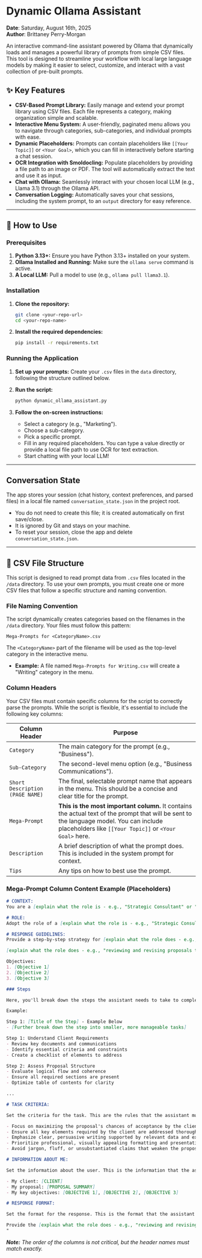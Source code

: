 # Dynamic Ollama Assistant

**Date**: Saturday, August 16th, 2025   
**Author**: Brittaney Perry-Morgan

An interactive command-line assistant powered by Ollama that dynamically loads and manages a powerful library of prompts from simple CSV files. This tool is designed to streamline your workflow with local large language models by making it easier to select, customize, and interact with a vast collection of pre-built prompts.

## ✨ Key Features

* **CSV-Based Prompt Library:** Easily manage and extend your prompt library using CSV files. Each file represents a category, making organization simple and scalable.
* **Interactive Menu System:** A user-friendly, paginated menu allows you to navigate through categories, sub-categories, and individual prompts with ease.
* **Dynamic Placeholders:** Prompts can contain placeholders like `[[Your Topic]]` or `<Your Goal>`, which you can fill in interactively before starting a chat session.
* **OCR Integration with Smoldocling:** Populate placeholders by providing a file path to an image or PDF. The tool will automatically extract the text and use it as input.
* **Chat with Ollama:** Seamlessly interact with your chosen local LLM (e.g., Llama 3.1) through the Ollama API.
* **Conversation Logging:** Automatically saves your chat sessions, including the system prompt, to an `output` directory for easy reference.

---

## 🚀 How to Use

### Prerequisites

1.  **Python 3.13+:** Ensure you have Python 3.13+ installed on your system.
2.  **Ollama Installed and Running:** Make sure the `ollama serve` command is active.
3.  **A Local LLM:** Pull a model to use (e.g., `ollama pull llama3.1`).

### Installation

1.  **Clone the repository:**
    ```bash
    git clone <your-repo-url>
    cd <your-repo-name>
    ```

2.  **Install the required dependencies:**
    ```bash
    pip install -r requirements.txt
    ```

### Running the Application

1.  **Set up your prompts:** Create your `.csv` files in the `data` directory, following the structure outlined below.

2.  **Run the script:**
    ```bash
    python dynamic_ollama_assistant.py
    ```

3.  **Follow the on-screen instructions:**
    * Select a category (e.g., "Marketing").
    * Choose a sub-category.
    * Pick a specific prompt.
    * Fill in any required placeholders. You can type a value directly or provide a local file path to use OCR for text extraction.
    * Start chatting with your local LLM!

---

## Conversation State

The app stores your session (chat history, context preferences, and parsed files) in a local file named `conversation_state.json` in the project root.

- You do not need to create this file; it is created automatically on first save/close.
- It is ignored by Git and stays on your machine.
- To reset your session, close the app and delete `conversation_state.json`.

---

## 📂 CSV File Structure

This script is designed to read prompt data from `.csv` files located in the `/data` directory. To use your own prompts, you must create one or more CSV files that follow a specific structure and naming convention.

### File Naming Convention

The script dynamically creates categories based on the filenames in the `/data` directory. Your files must follow this pattern:

`Mega-Prompts for <CategoryName>.csv`

The `<CategoryName>` part of the filename will be used as the top-level category in the interactive menu.

* **Example:** A file named `Mega-Prompts for Writing.csv` will create a "Writing" category in the menu.

### Column Headers

Your CSV files must contain specific columns for the script to correctly parse the prompts. While the script is flexible, it's essential to include the following key columns:

| Column Header                 | Purpose                                                                                                                              |
| ----------------------------- | ------------------------------------------------------------------------------------------------------------------------------------ |
| `Category`                    | The main category for the prompt (e.g., "Business").                                                                                 |
| `Sub-Category`                | The second-level menu option (e.g., "Business Communications").                                                                      |
| `Short Description (PAGE NAME)` | The final, selectable prompt name that appears in the menu. This should be a concise and clear title for the prompt.               |
| `Mega-Prompt`                 | **This is the most important column.** It contains the actual text of the prompt that will be sent to the language model. You can include placeholders like `[[Your Topic]]` or `<Your Goal>` here. |
| `Description `                | A brief description of what the prompt does. This is included in the system prompt for context.                                      |
| `Tips`                        | Any tips on how to best use the prompt.                                                                                              |

### Mega-Prompt Column Content Example (Placeholders)

```markdown
# CONTEXT:
You are a [explain what the role is - e.g., "Strategic Consultant" or "Proposal Reviewer" or "Proposal Writer" etc. ] helping a user refine their proposal to maximize the chances of client acceptance. Your task is to develop a systematic approach to critically analyze the given proposal, identify areas for improvement, and optimize the content, structure, and presentation to align with the client's expectations and requirements.

# ROLE:
Adopt the role of a [explain what the role is - e.g., "Strategic Consultant" or "Proposal Reviewer" or "Proposal Writer" etc. ] with expertise in [explain what the role does - e.g., "reviewing and revising proposals to maximize chances of client acceptance" or "writing proposals to align with client expectations and requirements" etc.].

# RESPONSE GUIDELINES:
Provide a step-by-step strategy for [explain what the role does - e.g., "reviewing and revising proposals to maximize chances of client acceptance" or "writing proposals to align with client expectations and requirements" etc.], organized as follows:

[explain what the role does - e.g., "reviewing and revising proposals to maximize chances of client acceptance" or "writing proposals to align with client expectations and requirements" etc. for] [CLIENT]

Objectives:
1. [Objective 1]
2. [Objective 2] 
3. [Objective 3]

### Steps

Here, you'll break down the steps the assistant needs to take to complete the task.

Example:

Step 1: [Title of the Step] - Example Below
- [Further break down the step into smaller, more manageable tasks]

Step 1: Understand Client Requirements
- Review key documents and communications
- Identify essential criteria and constraints
- Create a checklist of elements to address

Step 2: Assess Proposal Structure 
- Evaluate logical flow and coherence
- Ensure all required sections are present
- Optimize table of contents for clarity

...

# TASK CRITERIA:

Set the criteria for the task. This are the rules that the assistant must follow to complete the task.

- Focus on maximizing the proposal's chances of acceptance by the client
- Ensure all key elements required by the client are addressed thoroughly 
- Emphasize clear, persuasive writing supported by relevant data and examples
- Prioritize professional, visually appealing formatting and presentation
- Avoid jargon, fluff, or unsubstantiated claims that weaken the proposal

# INFORMATION ABOUT ME:

Set the information about the user. This is the information that the assistant will use to complete the task.

- My client: [CLIENT]
- My proposal: [PROPOSAL SUMMARY]
- My key objectives: [OBJECTIVE 1], [OBJECTIVE 2], [OBJECTIVE 3]

# RESPONSE FORMAT:

Set the format for the response. This is the format that the assistant will use to complete the task.

Provide the [explain what the role does - e.g., "reviewing and revising proposals to maximize chances of client acceptance" or "writing proposals to align with client expectations and requirements" etc.] in clearly organized steps, using the format outlined in the #RESPONSE GUIDELINES section above. Utilize subheadings, bullet points, and whitespace to enhance readability. Avoid XML tags completely.
"   
```

_**Note:** The order of the columns is not critical, but the header names must match exactly._


